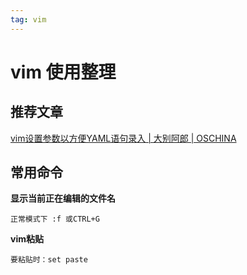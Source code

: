 ```yaml
---
tag: vim
---
```


# vim 使用整理

## 推荐文章

[vim设置参数以方便YAML语句录入 | 大别阿郎 | OSCHINA](https://my.oschina.net/u/589241/blog/2223430)

## 常用命令

**显示当前正在编辑的文件名**

```
正常模式下 :f 或CTRL+G
```

**vim粘贴**

```
要粘贴时：set paste
```



